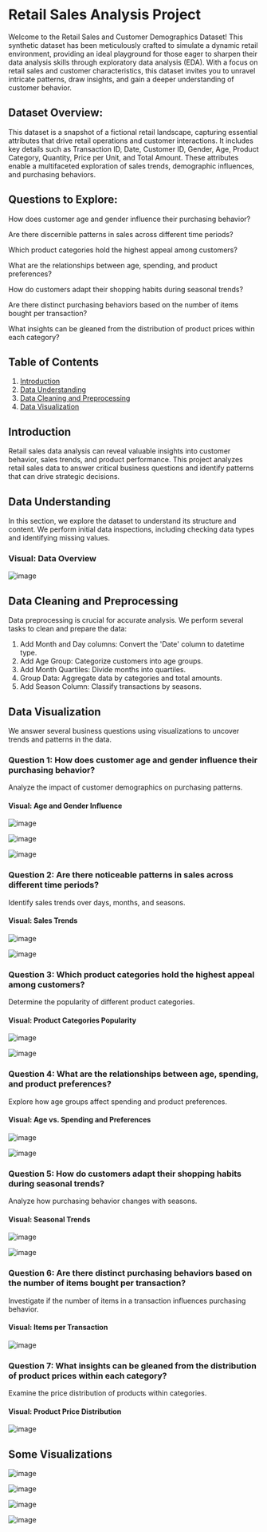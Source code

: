 # Retail Sales Analysis Project

Welcome to the Retail Sales and Customer Demographics Dataset! This synthetic dataset has been meticulously crafted to simulate a dynamic retail environment, providing an ideal playground for those eager to sharpen their data analysis skills through exploratory data analysis (EDA). With a focus on retail sales and customer characteristics, this dataset invites you to unravel intricate patterns, draw insights, and gain a deeper understanding of customer behavior.

## Dataset Overview:

This dataset is a snapshot of a fictional retail landscape, capturing essential attributes that drive retail operations and customer interactions. It includes key details such as Transaction ID, Date, Customer ID, Gender, Age, Product Category, Quantity, Price per Unit, and Total Amount. These attributes enable a multifaceted exploration of sales trends, demographic influences, and purchasing behaviors.

## Questions to Explore:

How does customer age and gender influence their purchasing behavior?

Are there discernible patterns in sales across different time periods?

Which product categories hold the highest appeal among customers?

What are the relationships between age, spending, and product preferences?

How do customers adapt their shopping habits during seasonal trends?

Are there distinct purchasing behaviors based on the number of items bought per transaction?

What insights can be gleaned from the distribution of product prices within each category?

## Table of Contents
1. [Introduction](#introduction)
2. [Data Understanding](#data-understanding)
3. [Data Cleaning and Preprocessing](#data-cleaning-and-preprocessing)
4. [Data Visualization](#data-visualization)


## Introduction
Retail sales data analysis can reveal valuable insights into customer behavior, sales trends, and product performance. This project analyzes retail sales data to answer critical business questions and identify patterns that can drive strategic decisions.

## Data Understanding
In this section, we explore the dataset to understand its structure and content. We perform initial data inspections, including checking data types and identifying missing values.

### Visual: Data Overview


![image](https://github.com/user-attachments/assets/c8669029-5d4c-448b-9da6-e831f98b82e4)


## Data Cleaning and Preprocessing
Data preprocessing is crucial for accurate analysis. We perform several tasks to clean and prepare the data:

1. Add Month and Day columns: Convert the 'Date' column to datetime type.
2. Add Age Group: Categorize customers into age groups.
3. Add Month Quartiles: Divide months into quartiles.
4. Group Data: Aggregate data by categories and total amounts.
5. Add Season Column: Classify transactions by seasons.

## Data Visualization
We answer several business questions using visualizations to uncover trends and patterns in the data.

### Question 1: How does customer age and gender influence their purchasing behavior?
Analyze the impact of customer demographics on purchasing patterns.

#### Visual: Age and Gender Influence


![image](https://github.com/user-attachments/assets/133ffdee-24e6-4761-ae18-b176fde1d8ea)

![image](https://github.com/user-attachments/assets/23557500-c620-48f2-88fb-2643310a94ae)

![image](https://github.com/user-attachments/assets/a680c9e5-ca51-45b0-8b04-c2b90f0c515a)


### Question 2: Are there noticeable patterns in sales across different time periods?
Identify sales trends over days, months, and seasons.

#### Visual: Sales Trends


![image](https://github.com/user-attachments/assets/4e92dd15-f700-4fe0-8e36-c6f85b328128)

![image](https://github.com/user-attachments/assets/fb5f92e1-3abc-467f-8fc9-d64c512ba059)


### Question 3: Which product categories hold the highest appeal among customers?
Determine the popularity of different product categories.

#### Visual: Product Categories Popularity


![image](https://github.com/user-attachments/assets/972c3cb1-7d62-496d-8f38-64336b946c65)

![image](https://github.com/user-attachments/assets/147e013b-f5c9-4666-9691-416ebc701948)


### Question 4: What are the relationships between age, spending, and product preferences?
Explore how age groups affect spending and product preferences.

#### Visual: Age vs. Spending and Preferences


![image](https://github.com/user-attachments/assets/f0eda25e-a522-40b0-8098-946b6a3136f1)

![image](https://github.com/user-attachments/assets/ccb7a01c-3ec6-484a-ad10-a078e6aa508f)


### Question 5: How do customers adapt their shopping habits during seasonal trends?
Analyze how purchasing behavior changes with seasons.

#### Visual: Seasonal Trends


![image](https://github.com/user-attachments/assets/38c6218a-619d-44f8-87ed-429db00460be)

![image](https://github.com/user-attachments/assets/25bab048-352e-4585-a8a9-8eccc9e67ef0)


### Question 6: Are there distinct purchasing behaviors based on the number of items bought per transaction?
Investigate if the number of items in a transaction influences purchasing behavior.

#### Visual: Items per Transaction


![image](https://github.com/user-attachments/assets/be7adb3a-b688-4596-b88c-9a90891be937)


### Question 7: What insights can be gleaned from the distribution of product prices within each category?
Examine the price distribution of products within categories.

#### Visual: Product Price Distribution


![image](https://github.com/user-attachments/assets/8ebe2642-b670-4a77-8430-83cc6d6cda17)


## Some Visualizations


![image](https://github.com/user-attachments/assets/a72b9411-5b4e-40b7-a50e-9903aa637bf0)

![image](https://github.com/user-attachments/assets/0926c814-97f2-42d5-8538-0755b64d122e)

![image](https://github.com/user-attachments/assets/a7712494-c76a-4964-b5c9-1ee01e7fcdde)

![image](https://github.com/user-attachments/assets/b66f3ac1-6aee-4716-ac8d-9a14b0d84e60)

